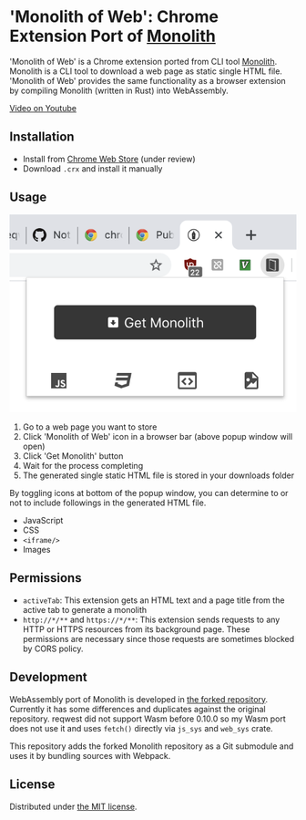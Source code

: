 'Monolith of Web': Chrome Extension Port of [Monolith][1]
=========================================================

'Monolith of Web' is a Chrome extension ported from CLI tool [Monolith][1]. Monolith is a CLI tool to
download a web page as static single HTML file. 'Monolith of Web' provides the same functionality as
a browser extension by compiling Monolith (written in Rust) into WebAssembly.

[Video on Youtube][2]

## Installation

- Install from [Chrome Web Store][3] (under review)
- Download `.crx` and install it manually

## Usage

![popup screenshot](./resources/popup.png)

1. Go to a web page you want to store
2. Click 'Monolith of Web' icon in a browser bar (above popup window will open)
3. Click 'Get Monolith' button
4. Wait for the process completing
5. The generated single static HTML file is stored in your downloads folder

By toggling icons at bottom of the popup window, you can determine to or not to include followings
in the generated HTML file.

- JavaScript
- CSS
- `<iframe/>`
- Images

## Permissions

- `activeTab`: This extension gets an HTML text and a page title from the active tab to generate a monolith
- `http://*/**` and `https://*/**`: This extension sends requests to any HTTP or HTTPS resources from
  its background page. These permissions are necessary since those requests are sometimes blocked by
  CORS policy.

## Development

WebAssembly port of Monolith is developed in [the forked repository][4]. Currently it has some differences
and duplicates against the original repository. reqwest did not support Wasm before 0.10.0 so my Wasm
port does not use it and uses `fetch()` directly via `js_sys` and `web_sys` crate.

This repository adds the forked Monolith repository as a Git submodule and uses it by bundling sources
with Webpack.

## License

Distributed under [the MIT license](LICENSE).


[1]: https://github.com/Y2Z/monolith
[2]: https://www.youtube.com/watch?v=xBIrFlYE1W0
[3]: https://chrome.google.com/webstore/detail/koalogomkahjlabefiglodpnhhkokekg
[4]: https://github.com/rhysd/monolith
